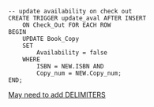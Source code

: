 ```mysql
-- update availability on check out
CREATE TRIGGER update_aval AFTER INSERT
    ON Check_Out FOR EACH ROW
BEGIN
    UPDATE Book_Copy
    SET
        Availability = false
    WHERE
        ISBN = NEW.ISBN AND
        Copy_num = NEW.Copy_num;
END;
```
[May need to add DELIMITERS](https://www.mysqltutorial.org/mysql-triggers/mysql-after-insert-trigger/)